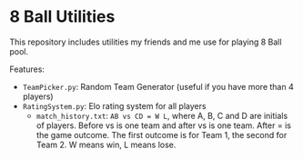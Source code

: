 8 Ball Utilities
================

This repository includes utilities my friends and me use for playing 8 Ball pool.

Features:
* `TeamPicker.py`: Random Team Generator (useful if you have more than 4 players)
* `RatingSystem.py`: Elo rating system for all players
    * `match_history.txt`: `AB vs CD = W L`, where A, B, C and D are initials of players. Before vs is one team and after vs is one team. After = is the game outcome. The first outcome is for Team 1, the second for Team 2. W means win, L means lose.
